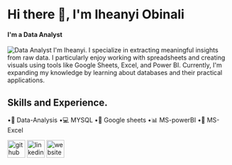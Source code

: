 # Hi there 👋, I'm Iheanyi Obinali
#### I'm a Data Analyst
![Data Analyst](https://arturssmirnovs.github.io/github-profile-readme-generator/images/banner.png)
I'm Iheanyi. I specialize in extracting meaningful insights from raw data. I particularly enjoy working with spreadsheets and creating visuals using tools like Google Sheets, Excel, and Power BI. Currently, I'm expanding my knowledge by learning about databases and their practical applications.

## Skills and Experience.
•🧮 Data-Analysis
•💻 MYSQL
•📄 Google sheets
•📊 MS-powerBI
•📑 MS-Excel



[<img src='https://cdn.jsdelivr.net/npm/simple-icons@3.0.1/icons/github.svg' alt='github' height='40'>](https://github.com/iheanyiobinali)  [<img src='https://cdn.jsdelivr.net/npm/simple-icons@3.0.1/icons/linkedin.svg' alt='linkedin' height='40'>](https://www.linkedin.com/in/iheanyi-obinali/)  [<img src='https://cdn.jsdelivr.net/npm/simple-icons@3.0.1/icons/icloud.svg' alt='website' height='40'>](bit.ly/iheanyigodswill)  
